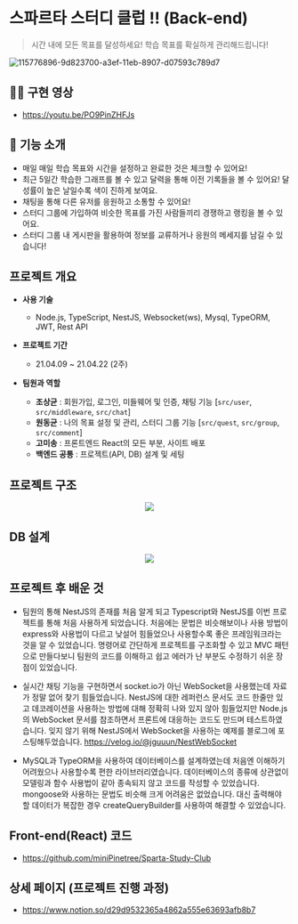 # 스파르타 스터디 클럽 !! (Back-end)

>시간 내에 모든 목표를 달성하세요! 학습 목표를 확실하게 관리해드립니다!

![115776896-9d823700-a3ef-11eb-8907-d07593c789d7](https://user-images.githubusercontent.com/58046372/115961211-5fe8ef80-a550-11eb-9b0a-ff0bbe7fd461.png)

## 🏄‍♀️ 구현 영상
- https://youtu.be/PO9PinZHFJs

## 🚴 기능 소개
- 매일 매일 학습 목표와 시간을 설정하고 완료한 것은 체크할 수 있어요!
- 최근 5일간 학습한 그래프를 볼 수 있고 달력을 통해 이전 기록들을 볼 수 있어요! 달성률이 높은 날일수록 색이 진하게 보여요.
- 채팅을 통해 다른 유저를 응원하고 소통할 수 있어요!
- 스터디 그룹에 가입하여 비슷한 목표를 가진 사람들끼리 경쟁하고 랭킹을 볼 수 있어요.
- 스터디 그룹 내 게시판을 활용하여 정보를 교류하거나 응원의 메세지를 남길 수 있습니다!

## 프로젝트 개요
- **사용 기술**
  - Node.js, TypeScript, NestJS, Websocket(ws), Mysql, TypeORM, JWT, Rest API

- **프로젝트 기간**
  - 21.04.09 ~ 21.04.22 (2주)

- **팀원과 역할**
  - **조상균** : 회원가입, 로그인, 미들웨어 및 인증, 채팅 기능 [``src/user``, ``src/middleware``, ``src/chat``]
  - **원동균** : 나의 목표 설정 및 관리, 스터디 그룹 기능 [``src/quest``, ``src/group``, ``src/comment``]
  - **고미송** : 프론트엔드 React의 모든 부분, 사이트 배포
  - **백엔드 공통** :  프로젝트(API, DB) 설계 및 세팅


## 프로젝트 구조
<p align="center"><img src="https://user-images.githubusercontent.com/52685665/120212383-e50ca600-c26c-11eb-8ae8-958871f40984.png"></p>

## DB 설계
<p align="center"><img src="https://user-images.githubusercontent.com/52685665/120213443-2baed000-c26e-11eb-9872-6f84bcf0eb71.png"></p>

## 프로젝트 후 배운 것
   
- 팀원의 통해 NestJS의 존재를 처음 알게 되고 Typescript와 NestJS를 이번 프로젝트를 통해 처음 사용하게 되었습니다. 처음에는 문법은 비슷해보이나 사용 방법이 express와 사용법이 다르고 낮설어 힘들었으나 사용할수록 좋은 프레임워크라는 것을 알 수 있었습니다. 명령어로 간단하게 프로젝트를 구조화할 수 있고 MVC 패턴으로 만들다보니 팀원의 코드를 이해하고 쉽고 에러가 난 부분도 수정하기 쉬운 장점이 있었습니다.

- 실시간 채팅 기능을 구현하면서 socket.io가 아닌 WebSocket을 사용했는데 자료가 정말 없어 찾기 힘들었습니다. NestJS에 대한 레퍼런스 문서도 코드 한줄만 있고 데코레이션을 사용하는 방법에 대해 정확히 나와 있지 않아 힘들었지만 Node.js의 WebSocket 문서를 참조하면서 프론트에 대응하는 코드도 만드며 테스트하였습니다. 잊지 않기 위해 NestJS에서 WebSocket을 사용하는 예제를 블로그에 포스팅해두었습니다. https://velog.io/@jguuun/NestWebSocket

- MySQL과 TypeORM을 사용하여 데이터베이스를 설계하였는데 처음엔 이해하기 어려웠으나 사용할수록 편한 라이브러리였습니다. 데이터베이스의 종류에 상관없이 모델링과 함수 사용법이 같아 종속되지 않고 코드를 작성할 수 있었습니다. mongoose와 사용하는 문법도 비슷해 크게 어려움은 없었습니다. 대신 출력해야 할 데이터가 복잡한 경우 createQueryBuilder를 사용하여 해결할 수 있었습니다.


## Front-end(React) 코드
- https://github.com/miniPinetree/Sparta-Study-Club

## 상세 페이지 (프로젝트 진행 과정)
- https://www.notion.so/d29d9532365a4862a555e63693afb8b7
